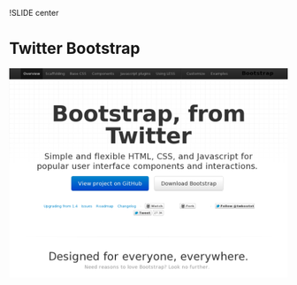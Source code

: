 !SLIDE center
# Twitter Bootstrap #

[ ![Twitter Bootstrap](01.Twitter_Bootstrap.png) ](http://twitter.github.com/bootstrap/)
